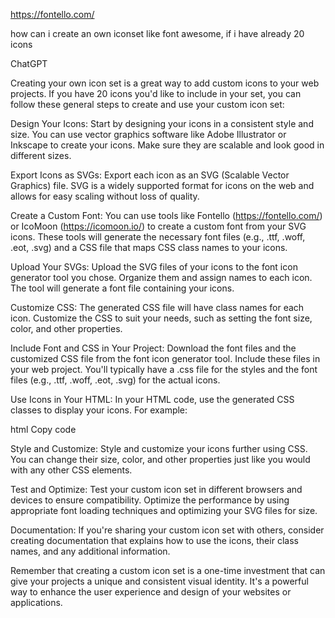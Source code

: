 https://fontello.com/

how can i create an own iconset like font awesome, if i have already 20 icons

ChatGPT

Creating your own icon set is a great way to add custom icons to your web projects. If you have 20 icons you'd like to include in your set, you can
follow these general steps to create and use your custom icon set:

Design Your Icons:
Start by designing your icons in a consistent style and size. You can use vector graphics software like Adobe Illustrator or Inkscape to create your
icons. Make sure they are scalable and look good in different sizes.

Export Icons as SVGs:
Export each icon as an SVG (Scalable Vector Graphics) file. SVG is a widely supported format for icons on the web and allows for easy scaling without
loss of quality.

Create a Custom Font:
You can use tools like Fontello (https://fontello.com/) or IcoMoon (https://icomoon.io/) to create a custom font from your SVG icons. These tools will
generate the necessary font files (e.g., .ttf, .woff, .eot, .svg) and a CSS file that maps CSS class names to your icons.

Upload Your SVGs:
Upload the SVG files of your icons to the font icon generator tool you chose. Organize them and assign names to each icon. The tool will generate a
font file containing your icons.

Customize CSS:
The generated CSS file will have class names for each icon. Customize the CSS to suit your needs, such as setting the font size, color, and other
properties.

Include Font and CSS in Your Project:
Download the font files and the customized CSS file from the font icon generator tool. Include these files in your web project. You'll typically have
a .css file for the styles and the font files (e.g., .ttf, .woff, .eot, .svg) for the actual icons.

Use Icons in Your HTML:
In your HTML code, use the generated CSS classes to display your icons. For example:

html
Copy code
<i class="icon-custom1"></i>
<i class="icon-custom2"></i>
<!-- ... -->
Style and Customize:
Style and customize your icons further using CSS. You can change their size, color, and other properties just like you would with any other CSS
elements.

Test and Optimize:
Test your custom icon set in different browsers and devices to ensure compatibility. Optimize the performance by using appropriate font loading
techniques and optimizing your SVG files for size.

Documentation:
If you're sharing your custom icon set with others, consider creating documentation that explains how to use the icons, their class names, and any
additional information.

Remember that creating a custom icon set is a one-time investment that can give your projects a unique and consistent visual identity. It's a powerful
way to enhance the user experience and design of your websites or applications.




